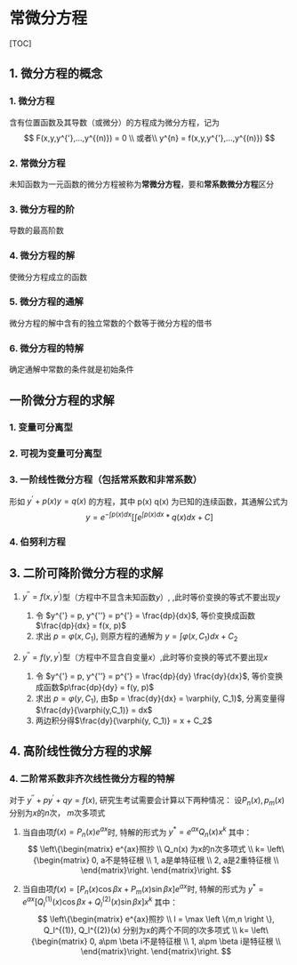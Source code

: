 # 常微分方程

[TOC]

## 1. 微分方程的概念

### 1. 微分方程

   含有位置函数及其导数（或微分）的方程成为微分方程，记为
   $$
   F(x,y,y^{'},...,y^{(n)}) = 0 \\
   或者\\
   y^{n} = f(x,y,y^{'},...,y^{(n)})
   $$

### 2. 常微分方程

   未知函数为一元函数的微分方程被称为**常微分方程**，要和**常系数微分方程**区分

### 3. 微分方程的阶

   导数的最高阶数

### 4. 微分方程的解

   使微分方程成立的函数

### 5. 微分方程的通解

   微分方程的解中含有的独立常数的个数等于微分方程的借书

### 6. 微分方程的特解

   确定通解中常数的条件就是初始条件

## 一阶微分方程的求解

### 1. 变量可分离型

### 2. 可视为变量可分离型

### 3. 一阶线性微分方程（包括常系数和非常系数）

形如 $y^{‘} + p(x)y = q(x)$ 的方程，其中 p(x) q(x) 为已知的连续函数，其通解公式为
$$
y = e^{- \int p(x) dx} \left [ \int e^{\int p(x) dx} * q(x) dx + C \right]
$$

### 4. 伯努利方程

## 3. 二阶可降阶微分方程的求解

1. $y^{''} = f(x, y^{'})$型（方程中不显含未知函数$y$）, ,此时等价变换的等式不要出现$y$
   1. 令 $y^{'} = p, y^{''} = p^{'} = \frac{dp}{dx}$, 等价变换成函数$\frac{dp}{dx} = f(x, p)$
   2. 求出 $p = \varphi(x, C_1)$, 则原方程的通解为 $y = \int \varphi(x,C_1) dx + C_2$

2. $y^{''} = f(y, y^{'})$型（方程中不显含自变量$x$）,此时等价变换的等式不要出现$x$
   1. 令 $y^{'} = p, y^{''} = p^{'} = \frac{dp}{dy} \frac{dy}{dx}$, 等价变换成函数$p\frac{dp}{dy} = f(y, p)$
   2. 求出 $p = \varphi(y, C_1)$, 由$p = \frac{dy}{dx} = \varphi(y, C_1)$, 分离变量得$\frac{dy}{\varphi(y,C_1)} = dx$
   3. 两边积分得$\frac{dy}{\varphi(y, C_1)} = x + C_2$

## 4. 高阶线性微分方程的求解

### 4. 二阶常系数非齐次线性微分方程的特解

对于 $y^{''} + p y^{'} + qy = f(x)$, 研究生考试需要会计算以下两种情况：
设$P_n(x),p_m(x)$分别为$x$的$n$次， $m$次多项式  

1. 当自由项$f(x) = P_n(x)e^{ax}$时, 特解的形式为 $y^{*} = e^{ax}Q_n(x)x^{k}$
   其中：
   $$
      \left\{\begin{matrix}
       e^{ax}照抄 \\
       Q_n(x) 为x的n次多项式 \\
       k= \left\{\begin{matrix}
         0, a不是特征根 \\
         1, a是单特征根 \\
         2, a是2重特征根 \\
         \end{matrix}\right.
      \end{matrix}\right.
   $$

2. 当自由项$f(x) = \left [ P_n(x)\cos \beta x + P_m(x) \sin \beta x \right ]e^{ax}$时, 特解的形式为 $y^{*} = e^{ax} \left [Q_l^{(1)}(x) \cos \beta x + Q_l^{(2)}(x) \sin \beta x\right ]x^{k}$
   其中：
   $$
      \left\{\begin{matrix}
       e^{ax}照抄 \\
       l = \max \left \{m,n \right \}, Q_l^{(1)}, Q_l^{(2)}(x) 分别为x的两个不同的l次多项式  \\
       k= \left\{\begin{matrix}
         0, a\pm \beta i不是特征根 \\
         1, a\pm \beta i是特征根 \\
         \end{matrix}\right.
      \end{matrix}\right.
   $$
